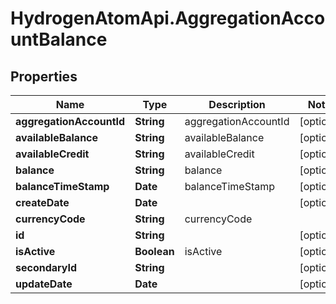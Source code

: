 # HydrogenAtomApi.AggregationAccountBalance

## Properties
Name | Type | Description | Notes
------------ | ------------- | ------------- | -------------
**aggregationAccountId** | **String** | aggregationAccountId | [optional] 
**availableBalance** | **String** | availableBalance | [optional] 
**availableCredit** | **String** | availableCredit | [optional] 
**balance** | **String** | balance | [optional] 
**balanceTimeStamp** | **Date** | balanceTimeStamp | [optional] 
**createDate** | **Date** |  | [optional] 
**currencyCode** | **String** | currencyCode | 
**id** | **String** |  | [optional] 
**isActive** | **Boolean** | isActive | [optional] 
**secondaryId** | **String** |  | [optional] 
**updateDate** | **Date** |  | [optional] 


